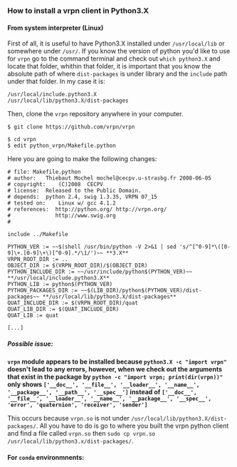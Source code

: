 ### How to install a vrpn client in Python3.X

#### From system interpreter (Linux)

First of all, it is useful to have Python3.X installed under `/usr/local/lib` or somewhere under `/usr/`. If you know the version of python you'd like to use for `vrpn` go to the command terminal and check out `which python3.X` and locate that folder, whithin that folder,  it is important that you know the absolute path of where `dist-packages` is under library and the `include` path under that folder. In my case it is: 

```
/usr/local/include.python3.X
/usr/local/lib/python3.X/dist-packages
```

Then, clone the `vrpn` repository anywhere in your computer. 

```
$ git clone https://github.com/vrpn/vrpn
```

```
$ cd vrpn
$ edit python_vrpn/Makefile.python
```

Here you are going to make the following changes: 

```
# file:	Makefile.python
# author:	Thiebaut Mochel mochel@cecpv.u-strasbg.fr 2008-06-05
# copyright:	(C)2008  CECPV
# license:	Released to the Public Domain.
# depends:	python 2.4, swig 1.3.35, VRPN 07_15
# tested on:	Linux w/ gcc 4.1.2
# references:  http://python.org/ http://vrpn.org/
#              http://www.swig.org
#

include ../Makefile

PYTHON_VER := ~~$(shell /usr/bin/python -V 2>&1 | sed 's/^[^0-9]*\([0-9]\+.[0-9]\+\)[^0-9].*/\1/')~~ **3.X**
VRPN_ROOT_DIR := ..
OBJECT_DIR := $(VRPN_ROOT_DIR)/$(OBJECT_DIR)
PYTHON_INCLUDE_DIR := ~~/usr/include/python$(PYTHON_VER)~~ **/usr/local/include.python3.X**
PYTHON_LIB := python$(PYTHON_VER)
PYTHON_PACKAGES_DIR := ~~$(LIB_DIR)/python$(PYTHON_VER)/dist-packages~~ **/usr/local/lib/python3.X/dist-packages**
QUAT_INCLUDE_DIR := $(VRPN_ROOT_DIR)/quat
QUAT_LIB_DIR := $(QUAT_INCLUDE_DIR)
QUAT_LIB := quat

[...]
```

##### Possible issue: 

**`vrpn` module appears to be installed because `python3.X -c "import vrpn"` doesn't lead to any errors, however, when we check out the arguments that exist in the package by `python -c "import vrpn; print(dir(vrpn))"` only shows `['__doc__', '__file__', '__loader__', '__name__', '__package__', '__path__', '__spec__']` instead of `['__doc__', '__file__', '__loader__', '__name__', '__package__', '__spec__', 'error', 'quaternion', 'receiver', 'sender']
`**  

This occurs because `vrpn.so` is not under `/usr/local/lib/python3.X/dist-packages/`. All you have to do is go to where you built the vrpn python client and find a file called `vrpn.so` then `sudo cp vrpn.so /usr/local/lib/python3.x/dist-packages/`.

#### For `conda` environmnents:


